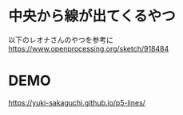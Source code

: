 # 中央から線が出てくるやつ

以下のレオナさんのやつを参考に
https://www.openprocessing.org/sketch/918484

# DEMO

https://yuki-sakaguchi.github.io/p5-lines/
